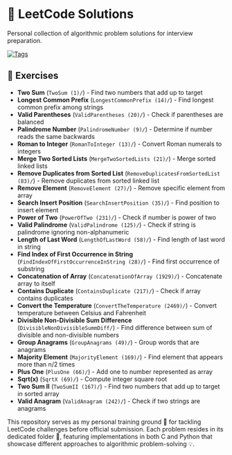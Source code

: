 # 🧩 LeetCode Solutions

Personal collection of algorithmic problem solutions for interview preparation.

[![Tags](https://skillicons.dev/icons?i=python,c,cpp,rust,git&theme=dark)](https://skillicons.dev)

## 📁 Exercises

- **Two Sum** (`TwoSum (1)/`) - Find two numbers that add up to target
- **Longest Common Prefix** (`LongestCommonPrefix (14)/`) - Find longest common prefix among strings
- **Valid Parentheses** (`ValidParentheses (20)/`) - Check if parentheses are balanced
- **Palindrome Number** (`PalindromeNumber (9)/`) - Determine if number reads the same backwards
- **Roman to Integer** (`RomanToInteger (13)/`) - Convert Roman numerals to integers
- **Merge Two Sorted Lists** (`MergeTwoSortedLists (21)/`) - Merge sorted linked lists
- **Remove Duplicates from Sorted List** (`RemoveDuplicatesFromSortedList (83)/`) - Remove duplicates from sorted linked list
- **Remove Element** (`RemoveElement (27)/`) - Remove specific element from array
- **Search Insert Position** (`SearchInsertPosition (35)/`) - Find position to insert element
- **Power of Two** (`PowerOfTwo (231)/`) - Check if number is power of two
- **Valid Palindrome** (`ValidPalindrome (125)/`) - Check if string is palindrome ignoring non-alphanumeric
- **Length of Last Word** (`LengthOfLastWord (58)/`) - Find length of last word in string
- **Find Index of First Occurrence in String** (`FindIndexOfFirstOccurrenceInString (28)/`) - Find first occurrence of substring
- **Concatenation of Array** (`ConcatenationOfArray (1929)/`) - Concatenate array to itself
- **Contains Duplicate** (`ContainsDuplicate (217)/`) - Check if array contains duplicates
- **Convert the Temperature** (`ConvertTheTemperature (2469)/`) - Convert temperature between Celsius and Fahrenheit
- **Divisible Non-Divisible Sum Difference** (`DivisibleNonDivisibleSummDiff/`) - Find difference between sum of divisible and non-divisible numbers
- **Group Anagrams** (`GroupAnagrams (49)/`) - Group words that are anagrams
- **Majority Element** (`MajorityElement (169)/`) - Find element that appears more than n/2 times
- **Plus One** (`PlusOne (66)/`) - Add one to number represented as array
- **Sqrt(x)** (`SqrtX (69)/`) - Compute integer square root
- **Two Sum II** (`TwoSumII (167)/`) - Find two numbers that add up to target in sorted array
- **Valid Anagram** (`ValidAnagram (242)/`) - Check if two strings are anagrams

This repository serves as my personal training ground 🎯 for tackling LeetCode challenges before official submission. Each problem resides in its dedicated folder 📂, featuring implementations in both C and Python that showcase different approaches to algorithmic problem-solving 💡.
